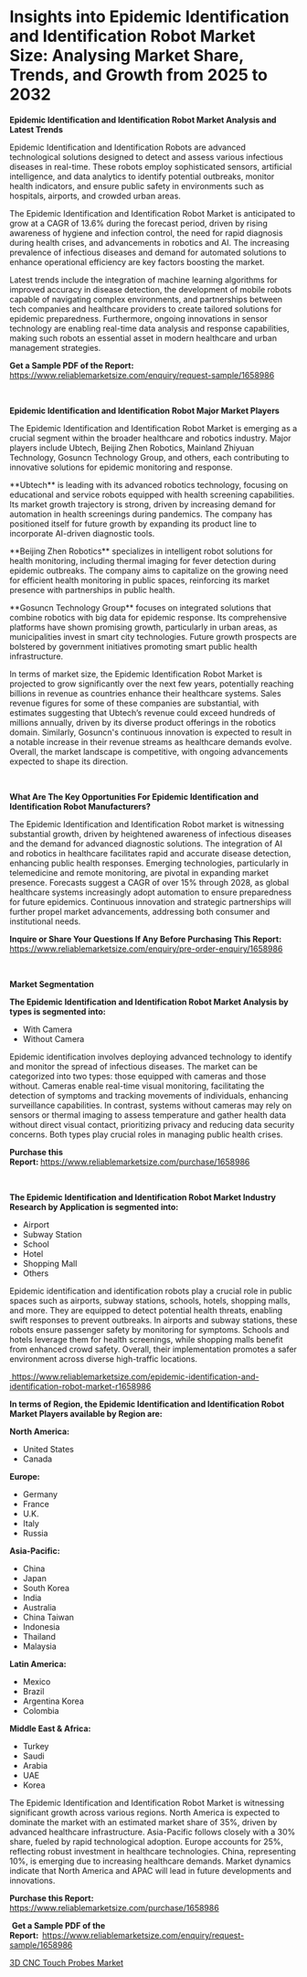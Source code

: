 <p><h1>Insights into Epidemic Identification and Identification Robot Market Size: Analysing Market Share, Trends, and Growth from 2025 to 2032</h1></p><p><strong>Epidemic Identification and Identification Robot Market Analysis and Latest Trends</strong></p>
<p><p>Epidemic Identification and Identification Robots are advanced technological solutions designed to detect and assess various infectious diseases in real-time. These robots employ sophisticated sensors, artificial intelligence, and data analytics to identify potential outbreaks, monitor health indicators, and ensure public safety in environments such as hospitals, airports, and crowded urban areas. </p><p>The Epidemic Identification and Identification Robot Market is anticipated to grow at a CAGR of 13.6% during the forecast period, driven by rising awareness of hygiene and infection control, the need for rapid diagnosis during health crises, and advancements in robotics and AI. The increasing prevalence of infectious diseases and demand for automated solutions to enhance operational efficiency are key factors boosting the market. </p><p>Latest trends include the integration of machine learning algorithms for improved accuracy in disease detection, the development of mobile robots capable of navigating complex environments, and partnerships between tech companies and healthcare providers to create tailored solutions for epidemic preparedness. Furthermore, ongoing innovations in sensor technology are enabling real-time data analysis and response capabilities, making such robots an essential asset in modern healthcare and urban management strategies.</p></p>
<p><strong>Get a Sample PDF of the Report:&nbsp;</strong> <a href="https://www.reliablemarketsize.com/enquiry/request-sample/1658986?utm_campaign=3528&utm_medium=2&utm_source=Github&utm_content=ia&utm_term=23032025&utm_id=epidemic-identification-and-identification-robot">https://www.reliablemarketsize.com/enquiry/request-sample/1658986</a></p>
<p>&nbsp;</p>
<p><strong>Epidemic Identification and Identification Robot Major Market Players</strong></p>
<p><p>The Epidemic Identification and Identification Robot Market is emerging as a crucial segment within the broader healthcare and robotics industry. Major players include Ubtech, Beijing Zhen Robotics, Mainland Zhiyuan Technology, Gosuncn Technology Group, and others, each contributing to innovative solutions for epidemic monitoring and response.</p><p>**Ubtech** is leading with its advanced robotics technology, focusing on educational and service robots equipped with health screening capabilities. Its market growth trajectory is strong, driven by increasing demand for automation in health screenings during pandemics. The company has positioned itself for future growth by expanding its product line to incorporate AI-driven diagnostic tools.</p><p>**Beijing Zhen Robotics** specializes in intelligent robot solutions for health monitoring, including thermal imaging for fever detection during epidemic outbreaks. The company aims to capitalize on the growing need for efficient health monitoring in public spaces, reinforcing its market presence with partnerships in public health.</p><p>**Gosuncn Technology Group** focuses on integrated solutions that combine robotics with big data for epidemic response. Its comprehensive platforms have shown promising growth, particularly in urban areas, as municipalities invest in smart city technologies. Future growth prospects are bolstered by government initiatives promoting smart public health infrastructure.</p><p>In terms of market size, the Epidemic Identification Robot Market is projected to grow significantly over the next few years, potentially reaching billions in revenue as countries enhance their healthcare systems. Sales revenue figures for some of these companies are substantial, with estimates suggesting that Ubtech’s revenue could exceed hundreds of millions annually, driven by its diverse product offerings in the robotics domain. Similarly, Gosuncn's continuous innovation is expected to result in a notable increase in their revenue streams as healthcare demands evolve. Overall, the market landscape is competitive, with ongoing advancements expected to shape its direction.</p></p>
<p>&nbsp;</p>
<p><strong>What Are The Key Opportunities For Epidemic Identification and Identification Robot Manufacturers?</strong></p>
<p><p>The Epidemic Identification and Identification Robot market is witnessing substantial growth, driven by heightened awareness of infectious diseases and the demand for advanced diagnostic solutions. The integration of AI and robotics in healthcare facilitates rapid and accurate disease detection, enhancing public health responses. Emerging technologies, particularly in telemedicine and remote monitoring, are pivotal in expanding market presence. Forecasts suggest a CAGR of over 15% through 2028, as global healthcare systems increasingly adopt automation to ensure preparedness for future epidemics. Continuous innovation and strategic partnerships will further propel market advancements, addressing both consumer and institutional needs.</p></p>
<p><strong>Inquire or Share Your Questions If Any Before Purchasing This Report:</strong> <a href="https://www.reliablemarketsize.com/enquiry/pre-order-enquiry/1658986?utm_campaign=3528&utm_medium=2&utm_source=Github&utm_content=ia&utm_term=23032025&utm_id=epidemic-identification-and-identification-robot">https://www.reliablemarketsize.com/enquiry/pre-order-enquiry/1658986</a></p>
<p>&nbsp;</p>
<p><strong>Market Segmentation</strong></p>
<p><strong>The Epidemic Identification and Identification Robot Market Analysis by types is segmented into:</strong></p>
<p><ul><li>With Camera</li><li>Without Camera</li></ul></p>
<p><p>Epidemic identification involves deploying advanced technology to identify and monitor the spread of infectious diseases. The market can be categorized into two types: those equipped with cameras and those without. Cameras enable real-time visual monitoring, facilitating the detection of symptoms and tracking movements of individuals, enhancing surveillance capabilities. In contrast, systems without cameras may rely on sensors or thermal imaging to assess temperature and gather health data without direct visual contact, prioritizing privacy and reducing data security concerns. Both types play crucial roles in managing public health crises.</p></p>
<p><strong>Purchase this Report:&nbsp;</strong><a href="https://www.reliablemarketsize.com/purchase/1658986?utm_campaign=3528&utm_medium=2&utm_source=Github&utm_content=ia&utm_term=23032025&utm_id=epidemic-identification-and-identification-robot">https://www.reliablemarketsize.com/purchase/1658986</a></p>
<p>&nbsp;</p>
<p><strong>The Epidemic Identification and Identification Robot Market Industry Research by Application is segmented into:</strong></p>
<p><ul><li>Airport</li><li>Subway Station</li><li>School</li><li>Hotel</li><li>Shopping Mall</li><li>Others</li></ul></p>
<p><p>Epidemic identification and identification robots play a crucial role in public spaces such as airports, subway stations, schools, hotels, shopping malls, and more. They are equipped to detect potential health threats, enabling swift responses to prevent outbreaks. In airports and subway stations, these robots ensure passenger safety by monitoring for symptoms. Schools and hotels leverage them for health screenings, while shopping malls benefit from enhanced crowd safety. Overall, their implementation promotes a safer environment across diverse high-traffic locations.</p></p>
<p><a href="https://www.reliablemarketsize.com/epidemic-identification-and-identification-robot-market-r1658986?utm_campaign=3528&utm_medium=2&utm_source=Github&utm_content=ia&utm_term=23032025&utm_id=epidemic-identification-and-identification-robot">&nbsp;https://www.reliablemarketsize.com/epidemic-identification-and-identification-robot-market-r1658986</a></p>
<p><strong>In terms of Region, the Epidemic Identification and Identification Robot Market Players available by Region are:</strong></p>
<p>
    <p> <strong> North America: </strong>
        <ul>
            <li>United States</li>
            <li>Canada</li>
        </ul>
        </p> 
    <p> <strong> Europe: </strong>
        <ul>
            <li>Germany</li>
            <li>France</li>
            <li>U.K.</li>
            <li>Italy</li>
            <li>Russia</li>
        </ul>
        </p> 
    <p> <strong> Asia-Pacific: </strong>
        <ul>
            <li>China</li>
            <li>Japan</li>
            <li>South Korea</li>
            <li>India</li>
            <li>Australia</li>
            <li>China Taiwan</li>
            <li>Indonesia</li>
            <li>Thailand</li>
            <li>Malaysia</li>
        </ul>
        </p> 
    <p> <strong> Latin America: </strong>
        <ul>
            <li>Mexico</li>
            <li>Brazil</li>
            <li>Argentina Korea</li>
            <li>Colombia</li>
        </ul>
        </p> 
    <p> <strong> Middle East & Africa: </strong>
        <ul>
            <li>Turkey</li>
            <li>Saudi</li>
            <li>Arabia</li>
            <li>UAE</li>
            <li>Korea</li>
        </ul>
    </p>
    </p>
<p><p>The Epidemic Identification and Identification Robot Market is witnessing significant growth across various regions. North America is expected to dominate the market with an estimated market share of 35%, driven by advanced healthcare infrastructure. Asia-Pacific follows closely with a 30% share, fueled by rapid technological adoption. Europe accounts for 25%, reflecting robust investment in healthcare technologies. China, representing 10%, is emerging due to increasing healthcare demands. Market dynamics indicate that North America and APAC will lead in future developments and innovations.</p></p>
<p><strong>Purchase this Report: </strong><a href="https://www.reliablemarketsize.com/purchase/1658986?utm_campaign=3528&utm_medium=2&utm_source=Github&utm_content=ia&utm_term=23032025&utm_id=epidemic-identification-and-identification-robot">https://www.reliablemarketsize.com/purchase/1658986</a></p>
<p>&nbsp;<strong>Get a Sample PDF of the Report:&nbsp;&nbsp;</strong><a href="https://www.reliablemarketsize.com/enquiry/request-sample/1658986?utm_campaign=3528&utm_medium=2&utm_source=Github&utm_content=ia&utm_term=23032025&utm_id=epidemic-identification-and-identification-robot">https://www.reliablemarketsize.com/enquiry/request-sample/1658986</a></p>
<p><strong></strong></p>
<p><p><a href="https://github.com/seibttullyjh/Market-Research-Report-List-1/blob/main/3d-cnc-touch-probes-market.md?utm_campaign=3528&utm_medium=2&utm_source=Github&utm_content=ia&utm_term=23032025&utm_id=epidemic-identification-and-identification-robot">3D CNC Touch Probes Market</a></p></p>